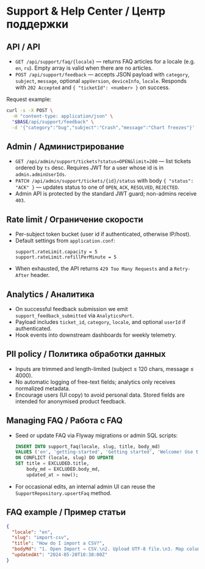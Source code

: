 # Support & Help Center / Центр поддержки

## API / API
- `GET /api/support/faq/{locale}` — returns FAQ articles for a locale (e.g. `en`, `ru`). Empty array is valid when there are no articles.
- `POST /api/support/feedback` — accepts JSON payload with `category`, `subject`, `message`, optional `appVersion`, `deviceInfo`, `locale`. Responds with `202 Accepted` and `{ "ticketId": <number> }` on success.

Request example:
```bash
curl -s -X POST \
  -H "content-type: application/json" \
  "$BASE/api/support/feedback" \
  -d '{"category":"bug","subject":"Crash","message":"Chart freezes"}'
```

## Admin / Администрирование
- `GET /api/admin/support/tickets?status=OPEN&limit=200` — list tickets ordered by `ts` desc. Requires JWT for a user whose id is in `admin.adminUserIds`.
- `PATCH /api/admin/support/tickets/{id}/status` with body `{ "status": "ACK" }` — updates status to one of `OPEN`, `ACK`, `RESOLVED`, `REJECTED`.
- Admin API is protected by the standard JWT guard; non-admins receive `403`.

## Rate limit / Ограничение скорости
- Per-subject token bucket (user id if authenticated, otherwise IP/host).
- Default settings from `application.conf`:
  ```hocon
  support.rateLimit.capacity = 5
  support.rateLimit.refillPerMinute = 5
  ```
- When exhausted, the API returns `429 Too Many Requests` and a `Retry-After` header.

## Analytics / Аналитика
- On successful feedback submission we emit `support_feedback_submitted` via `AnalyticsPort`.
- Payload includes `ticket_id`, `category`, `locale`, and optional `userId` if authenticated.
- Hook events into downstream dashboards for weekly telemetry.

## PII policy / Политика обработки данных
- Inputs are trimmed and length-limited (subject ≤ 120 chars, message ≤ 4000).
- No automatic logging of free-text fields; analytics only receives normalized metadata.
- Encourage users (UI copy) to avoid personal data. Stored fields are intended for anonymised product feedback.

## Managing FAQ / Работа с FAQ
- Seed or update FAQ via Flyway migrations or admin SQL scripts:
  ```sql
  INSERT INTO support_faq(locale, slug, title, body_md)
  VALUES ('en', 'getting-started', 'Getting started', 'Welcome! Use the import wizard...')
  ON CONFLICT (locale, slug) DO UPDATE
  SET title = EXCLUDED.title,
      body_md = EXCLUDED.body_md,
      updated_at = now();
  ```
- For occasional edits, an internal admin UI can reuse the `SupportRepository.upsertFaq` method.

## FAQ example / Пример статьи
```json
{
  "locale": "en",
  "slug": "import-csv",
  "title": "How do I import a CSV?",
  "bodyMd": "1. Open Import → CSV.\n2. Upload UTF-8 file.\n3. Map columns and confirm.",
  "updatedAt": "2024-05-20T10:30:00Z"
}
```

